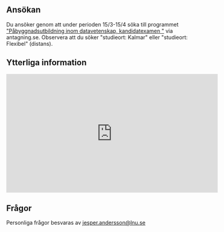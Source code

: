## Ansökan

Du ansöker genom att under perioden 15/3-15/4 söka till programmet ["Påbyggnadsutbildning inom datavetenskap, kandidatexamen "](https://www.antagning.se/se/search?freeText=P%C3%A5byggnadsutbildning+inom+datavetenskap) via antagning.se. Observera att du söker "studieort: Kalmar" eller "studieort: Flexibel" (distans).

## Ytterliga information

<iframe width="560" height="315" src="https://www.youtube.com/embed/_wMvoRr5Xp8" frameborder="0" allowfullscreen></iframe>

## Frågor

Personliga frågor besvaras av jesper.andersson@lnu.se
